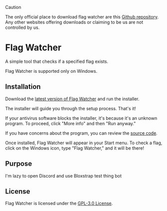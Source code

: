 > [!CAUTION]
> The only official place to download flag watcher are this [Github repository](https://github.com/validchoice/flag-watcher). Any other websites offering downloads or claiming to be us are not controlled by us.

# Flag Watcher

A simple tool that checks if a specified flag exists.

Flag Watcher is supported only on Windows.

## Installation

Download the [latest version of Flag Watcher](https://github.com/validchoice/flag-watcher/releases/latest) and run the installer.

The installer will guide you through the setup process. That's it!

If your antivirus software blocks the installer, it's because it's an unknown program. To proceed, click "More info" and then "Run anyway."

If you have concerns about the program, you can review the [source code](https://github.com/validchoice/flag-watcher/blob/main/src/).

Once installed, Flag Watcher will appear in your Start menu. To check a flag, click on the Windows icon, type "Flag Watcher," and it will be there!

## Purpose

I'm lazy to open Discord and use Bloxstrap test thing bot

## License

Flag Watcher is licensed under the [GPL-3.0 License](LICENSE).

